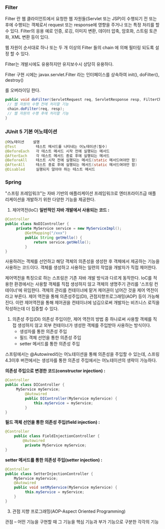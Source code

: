 ### Filter

Filter 란 웹 클라이언트에서 요청한 웹 자원들(Servlet 또는 JSP)이 수행되기 전 또는 후에 수행되는 객체로서 request 또는 response에 영향을 주거나 또는 특정 처리를 할 수 있다. Filter의 응용 예로 인증, 로깅, 이미지 변환, 데이터 압축, 암호화, 스트림 토큰화, XML 변환 등이 있다.

웹 자원이 순서대로 하나 또는 두 개 이상의 Filter 들의 chain 에 의해 필터링 되도록 설정 할 수 있다.

Filter는 개발시에도 유용하지만 유지보수시 상당히 유용하다.

Filter 구현 시에는 javax.servlet.Filter 라는 인터페이스를 상속하여 init(), doFilter(), destroy()

 를 오버라이딩 한다.

```java
public void doFilter(ServletRequest req, ServletResponse resp, FilterChain chain) throws IOException, ServletException {
 // 웹 자원의 수행 전에 처리할 기능
 chain.doFilter(req, resp);
 // 웹 자원의 수행 후에 처리할 기능
}
```

### JUnit 5 기본 어노테이션

```java
@어노테이션    설명
@Test         테스트 메서드를 나타내는 어노테이션(필수)
@BeforeEach   각 테스트 메서드 시작 전에 실행되는 메서드
@AfterEach    각 테스트 메서드 종료 후에 실행되는 메서드
@BeforeAll    테스트 시작 전에 실행되는 메서드(static 메서드여야만 함)
@AfterAll     테스트 종료 후에 실행되는 메서드(static 메서드여야만 함)
@Disabled     실행되지 않아야 하는 테스트 메서드
```

### Spring

"스프링 프레임워크"는 자바 기반의 애플리케이션 프레임워크로 엔터프라이즈급 애플리케이션을
개발하기 위한 다양한 기능을 제공한다.

1. 제어역전(IoC)
**일반적인 자바 개발에서 사용되는 코드 :**

```java
@Controller
public class NoDIController {
	 private MyService service = new MyServiceImpl();
		 @GetMapping("/xxx")
		 public String getHello() {
			 return service.getHello();
		 }
}
```

사용하려는 객체를 선언하고 해당 객체의 의존성을 생성한 후 객체에서 제공하는 기능을 사용하는
코드이다. 객체를 생성하고 사용하는 일련의 작업을 개발자가 직접 제어한다.

제어역전을 특징으로 하는 스프링은 기존 자바 개발 방식과 다르게 동작한다. IoC를 적용한 환경에서는 사용할 객체를 직접 생성하지 않고 객체의 생명주기 관리를 '스프링 컨테이너'에 위임한다. 객체의 관리를 컨테이너에 맡겨 제어권이 넘어간 것을 제어 역전이라고 부른다. 제어 역전을 통해 의존성주입(DI), 관점지향프로그래밍(AOP) 등이 가능해진다. 이런 제어역전을 통해 제어권을 컨테이너에 넘김으로써 개발자는 비즈니스 로직을 작성하는데 더 집중할 수 있다.

1. 의존성 주입(DI)
의존성 주입이란, 제어 역전의 방법 중 하나로써 사용할 객체를 직접 생성하지 않고 외부 컨테이너가 생성한 객체를 주입받아 사용하는 방식이다.
    - 생성자를 통한 의존성 주입
    - 필드 객체 선언을 통한 의존성 주입
    - setter 메서드를 통한 의존성 주입

스프링에서는 @Autowired라는 어노테이션을 통해 의존성을 주입할 수 있는데, 스프링 4.3이후 버전에서는 생성자를 통한 의존성 주입에서는 어노테이션의 생략이 가능하다.

**의존성 주입으로 변경한 코드(constructor injection) :**

```java
@Controller
public class DIController {
	 MyService myService;
		 @Autowired
		 public DIController(MyService myService) {
			 this.myService = myService;
		 }
}
```

**필드 객체 선언을 통한 의존성 주입(field injection) :**

```java
@Controller
	public class FieldInjectionController {
		@Autowired
		 private MyService myService;
}
```

**setter 메서드를 통한 의존성 주입(setter injection) :**

```java
@Controller
public class SetterInjectionController {
	MyService myService;
	@Autowired
	public void setMyService(MyService myService) {
		 this.myService = myService;
	}
}
```

3. 관점 지향 프로그래밍(AOP-Aspect Oriented Programming)

관점 – 어떤 기능을 구현할 때 그 기능을 핵심 기능과 부가 기능으로 구분한 각각의 기능